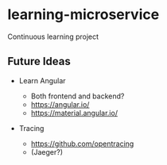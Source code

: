# learning-microservice
Continuous learning project


## Future Ideas

* Learn Angular 
    * Both frontend and backend?
    * https://angular.io/
    * https://material.angular.io/

* Tracing
    * https://github.com/opentracing
    * (Jaeger?)
